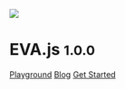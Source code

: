 <!-- _coverpage.md -->

![](https://gw.alicdn.com/imgextra/i1/O1CN0187YDa320KBmLriWrG_!!6000000006830-2-tps-128-128.png)

# EVA.js <small>1.0.0</small>

[Playground](https://eva.js.org/playground)
[Blog](https://yuque.com/eva/blog)
[Get Started](/tutorials/quickstart)
